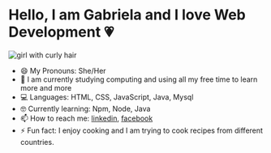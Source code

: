
# Hello, I am Gabriela and I love Web Development :heartpulse:

![girl with curly hair](https://tenor.com/view/curls-natural-curly-hair-black-hair-messy-hair-gif-15234653)

* 😄 My Pronouns: She/Her
* 🌱 I am currently studying computing and using all my free time to learn more and more
* 💻 Languages: HTML, CSS, JavaScript, Java, Mysql
* 🤓 Currently learning: Npm, Node, Java
* 📫 How to reach me: [linkedin](https://www.linkedin.com/in/gabriela-carvalho-916313174/), [facebook](https://www.facebook.com/gabrielamelnikcarvalho/)
* ⚡ Fun fact: I enjoy cooking and I am trying to cook recipes from different countries.
